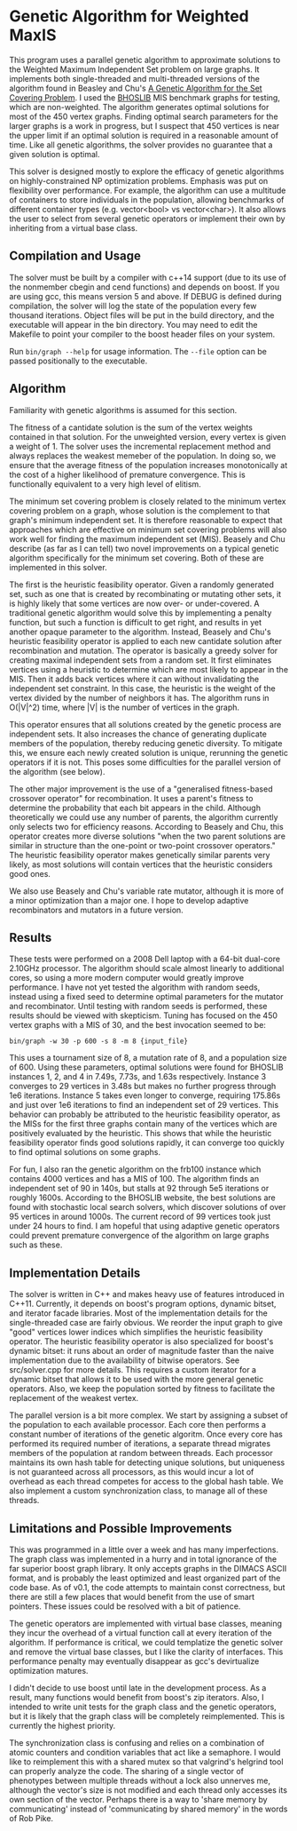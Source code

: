 Genetic Algorithm for Weighted MaxIS
====================================

This program uses a parallel genetic algorithm to approximate solutions
to the Weighted Maximum Independent Set problem on large graphs. It
implements both single-threaded and multi-threaded versions of the
algorithm found in Beasley and Chu's [A Genetic Algorithm for the Set
Covering
Problem](http://www.sciencedirect.com/science/article/pii/037722179500159X).
I used the
[BHOSLIB](http://www.nlsde.buaa.edu.cn/~kexu/benchmarks/graph-benchmarks.htm)
MIS benchmark graphs for testing, which are non-weighted. The algorithm
generates optimal solutions for most of the 450 vertex graphs. Finding
optimal search parameters for the larger graphs is a work in progress,
but I suspect that 450 vertices is near the upper limit if an optimal
solution is required in a reasonable amount of time. Like all genetic
algorithms, the solver provides no guarantee that a given solution is
optimal.

This solver is designed mostly to explore the efficacy of genetic
algorithms on highly-constrained NP optimization problems. Emphasis was
put on flexibility over performance. For example, the algorithm can use
a multitude of containers to store individuals in the population,
allowing benchmarks of different container types (e.g. vector&lt;bool&gt; vs
vector&lt;char&gt;). It also allows the user to select from several genetic
operators or implement their own by inheriting from a virtual base
class.

Compilation and Usage
---------------------

The solver must be built by a compiler with c++14 support (due to its
use of the nonmember cbegin and cend functions) and depends on boost. If
you are using gcc, this means version 5 and above. If DEBUG is defined
during compilation, the solver will log the state of the population
every few thousand iterations. Object files will be put in the build
directory, and the executable will appear in the bin directory. You may
need to edit the Makefile to point your compiler to the boost header
files on your system.

Run `bin/graph --help` for usage information. The `--file` option can be
passed positionally to the executable.

Algorithm
---------

Familiarity with genetic algorithms is assumed for this section.

The fitness of a cantidate solution is the sum of the vertex weights
contained in that solution. For the unweighted version, every vertex is
given a weight of 1. The solver uses the incremental replacement method
and always replaces the weakest memeber of the population. In doing so,
we ensure that the average fitness of the population increases
monotonically at the cost of a higher likelihood of premature
convergence. This is functionally equivalent to a very high level of
elitism.

The minimum set covering problem is closely related to the minimum
vertex covering problem on a graph, whose solution is the complement to
that graph's minimum independent set. It is therefore reasonable to
expect that approaches which are effective on minimum set covering
problems will also work well for finding the maximum independent set
(MIS). Beasely and Chu describe (as far as I can tell) two novel
improvements on a typical genetic algorithm specifically for the minimum
set covering. Both of these are implemented in this solver.

The first is the heuristic feasibility operator. Given a randomly
generated set, such as one that is created by recombinating or mutating
other sets, it is highly likely that some vertices are now over- or
under-covered. A traditional genetic algorithm would solve this by
implementing a penalty function, but such a function is difficult to get
right, and results in yet another opaque parameter to the algorithm.
Instead, Beasely and Chu's heuristic feasibility operator is applied to
each new cantidate solution after recombination and mutation. The
operator is basically a greedy solver for creating maximal independent
sets from a random set. It first eliminates vertices using a heuristic
to determine which are most likely to appear in the MIS. Then it adds
back vertices where it can without invalidating the independent set
constraint. In this case, the heuristic is the weight of the vertex
divided by the number of neighbors it has. The algorithm runs in
O(|V|^2) time, where |V| is the number of vertices in the graph.

This operator ensures that all solutions created by the genetic process
are independent sets. It also increases the chance of generating
duplicate members of the population, thereby reducing genetic diversity.
To mitigate this, we ensure each newly created solution is unique,
rerunning the genetic operators if it is not. This poses some
difficulties for the parallel version of the algorithm (see below).

The other major improvement is the use of a "generalised fitness-based
crossover operator" for recombination. It uses a parent's fitness to
determine the probability that each bit appears in the child. Although
theoretically we could use any number of parents, the algorithm
currently only selects two for efficiency reasons. According to Beasely
and Chu, this operator creates more diverse solutions "when the two
parent solutions are similar in structure than the one-point or
two-point crossover operators." The heuristic feasibility operator makes
genetically similar parents very likely, as most solutions will contain
vertices that the heuristic considers good ones.

We also use Beasely and Chu's variable rate mutator, although it is more
of a minor optimization than a major one. I hope to develop adaptive
recombinators and mutators in a future version.

Results
-------

These tests were performed on a 2008 Dell laptop with a 64-bit dual-core
2.10GHz processor. The algorithm should scale almost linearly to
additional cores, so using a more modern computer would greatly improve
performance. I have not yet tested the algorithm with random seeds,
instead using a fixed seed to determine optimal parameters for the
mutator and recombinator. Until testing with random seeds is performed,
these results should be viewed with skepticism. Tuning has focused on
the 450 vertex graphs with a MIS of 30, and the best invocation seemed
to be:

    bin/graph -w 30 -p 600 -s 8 -m 8 {input_file}

This uses a tournament size of 8, a mutation rate of 8, and a population
size of 600. Using these parameters, optimal solutions were found for
BHOSLIB instances 1, 2, and 4 in 7.49s, 7.73s, and 1.63s respectively.
Instance 3 converges to 29 vertices in 3.48s but makes no further
progress through 1e6 iterations. Instance 5 takes even longer to
converge, requiring 175.86s and just over 1e6 iterations to find an
independent set of 29 vertices. This behavior can probably be
attributed to the heuristic feasibility operator, as the MISs for the
first three graphs contain many of the vertices which are positively
evaluated by the heuristic. This shows that while the heuristic
feasibility operator finds good solutions rapidly, it can converge too
quickly to find optimal solutions on some graphs.

For fun, I also ran the genetic algorithm on the frb100 instance which
contains 4000 vertices and has a MIS of 100. The algorithm finds an
independent set of 90 in 140s, but stalls at 92 through 5e5 iterations
or roughly 1600s. According to the BHOSLIB website, the best solutions
are found with stochastic local search solvers, which discover solutions
of over 95 vertices in around 1000s. The current record of 99 vertices
took just under 24 hours to find. I am hopeful that using adaptive
genetic operators could prevent premature convergence of the algorithm
on large graphs such as these.

Implementation Details
----------------------

The solver is written in C++ and makes heavy use of features introduced
in C++11. Currently, it depends on boost's program options, dynamic
bitset, and iterator facade libraries. Most of the implementation
details for the single-threaded case are fairly obvious. We reorder the
input graph to give "good" vertices lower indices which simplifies the
heuristic feasibility operator. The heuristic feasibility operator is
also specialized for boost's dynamic bitset: it runs about an order of
magnitude faster than the naive implementation due to the availability
of bitwise operators. See src/solver.cpp for more details. This requires
a custom iterator for a dynamic bitset that allows it to be used with
the more general genetic operators. Also, we keep the population sorted by
fitness to facilitate the replacement of the weakest vertex.

The parallel version is a bit more complex. We start by assigning a
subset of the population to each available processor. Each core then
performs a constant number of iterations of the genetic algoritm.  Once
every core has performed its required number of iterations, a separate
thread migrates members of the population at random between threads.
Each processor maintains its own hash table for detecting unique
solutions, but uniqueness is not guaranteed across all processors, as
this would incur a lot of overhead as each thread competes for access to
the global hash table. We also implement a custom synchronization class,
to manage all of these threads.

Limitations and Possible Improvements
-------------------------------------

This was programmed in a little over a week and has many imperfections.
The graph class was implemented in a hurry and in total ignorance of the
far superior boost graph library. It only accepts graphs in the DIMACS
ASCII format, and is probably the least optimized and least organized
part of the code base. As of v0.1, the code attempts to maintain const
correctness, but there are still a few places that would benefit from
the use of smart pointers. These issues could be resolved with a bit of
patience.

The genetic operators are implemented with virtual base
classes, meaning they incur the overhead of a virtual function call at
every iteration of the algorithm. If performance is critical, we could
templatize the genetic solver and remove the virtual base classes, but I
like the clarity of interfaces. This performance penalty may eventually
disappear as gcc's devirtualize optimization matures.

I didn't decide to use boost until late in the development process. As a
result, many functions would benefit from boost's zip iterators. Also, I
intended to write unit tests for the graph class and the genetic
operators, but it is likely that the graph class will be completely
reimplemented. This is currently the highest priority.

The synchronization class is confusing and relies on a combination of
atomic counters and condition variables that act like a semaphore. I
would like to reimplement this with a shared mutex so that valgrind's
helgrind tool can properly analyze the code. The sharing of a single
vector of phenotypes between multiple threads without a lock also
unnerves me, although the vector's size is not modified and each thread
only accesses its own section of the vector. Perhaps there is a way to
'share memory by communicating' instead of 'communicating by shared
memory' in the words of Rob Pike.


